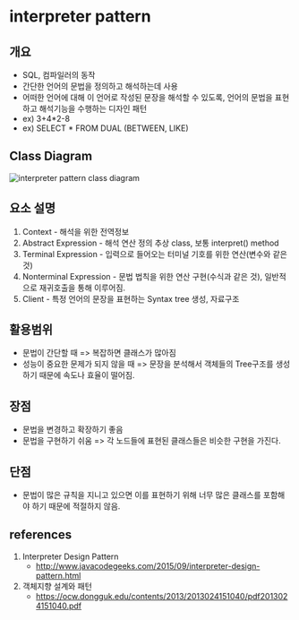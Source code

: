# interpreter pattern
## 개요
- SQL, 컴파일러의 동작
- 간단한 언어의 문법을 정의하고 해석하는데 사용
- 어떠한 언어에 대해 이 언어로 작성된 문장을 해석할 수 있도록, 언어의 문법을 표현하고 해석기능을 수행하는 디자인 패턴
- ex) 3+4*2-8
- ex) SELECT * FROM DUAL (BETWEEN, LIKE)

## Class Diagram
![interpreter pattern class diagram](http://a3ab771892fd198a96736e50.javacodegeeks.netdna-cdn.com/wp-content/uploads/2015/09/interpreter_design_pattern_class_diagram_1.jpg)

## 요소 설명
1. Context - 해석을 위한 전역정보
2. Abstract Expression - 해석 연산 정의 추상 class, 보통 interpret() method
3. Terminal Expression - 입력으로 들어오는 터미널 기호를 위한 연산(변수와 같은 것)
4. Nonterminal Expression - 문법 법칙을 위한 연산 구현(수식과 같은 것), 일반적으로 재귀호출을 통해 이루어짐.
5. Client - 특정 언어의 문장을 표현하는 Syntax tree 생성, 자료구조

## 활용범위
- 문법이 간단할 때 => 복잡하면 클래스가 많아짐
- 성능이 중요한 문제가 되지 않을 때 => 문장을 분석해서 객체들의 Tree구조를 생성하기 때문에 속도나 효율이 떨어짐.

## 장점
- 문법을 변경하고 확장하기 좋음
- 문법을 구현하기 쉬움 => 각 노드들에 표현된 클래스들은 비슷한 구현을 가진다.

## 단점
- 문법이 많은 규칙을 지니고 있으면 이를 표현하기 위해 너무 많은 클래스를 포함해야 하기 때문에 적절하지 않음.

## references
1. Interpreter Design Pattern
	- http://www.javacodegeeks.com/2015/09/interpreter-design-pattern.html
2. 객체지향 설계와 패턴
	- https://ocw.dongguk.edu/contents/2013/2013024151040/pdf2013024151040.pdf